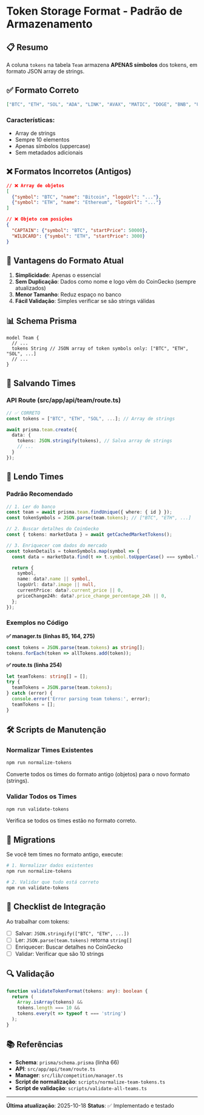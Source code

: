 # Token Storage Format - Padrão de Armazenamento

## 📋 Resumo

A coluna `tokens` na tabela `Team` armazena **APENAS símbolos** dos tokens, em formato JSON array de strings.

## ✅ Formato Correto

```json
["BTC", "ETH", "SOL", "ADA", "LINK", "AVAX", "MATIC", "DOGE", "BNB", "UNI"]
```

### Características:
- Array de strings
- Sempre 10 elementos
- Apenas símbolos (uppercase)
- Sem metadados adicionais

## ❌ Formatos Incorretos (Antigos)

```json
// ❌ Array de objetos
[
  {"symbol": "BTC", "name": "Bitcoin", "logoUrl": "..."},
  {"symbol": "ETH", "name": "Ethereum", "logoUrl": "..."}
]

// ❌ Objeto com posições
{
  "CAPTAIN": {"symbol": "BTC", "startPrice": 50000},
  "WILDCARD": {"symbol": "ETH", "startPrice": 3000}
}
```

## 🎯 Vantagens do Formato Atual

1. **Simplicidade**: Apenas o essencial
2. **Sem Duplicação**: Dados como nome e logo vêm do CoinGecko (sempre atualizados)
3. **Menor Tamanho**: Reduz espaço no banco
4. **Fácil Validação**: Simples verificar se são strings válidas

## 📊 Schema Prisma

```prisma
model Team {
  // ...
  tokens String // JSON array of token symbols only: ["BTC", "ETH", "SOL", ...]
  // ...
}
```

## 🔧 Salvando Times

### API Route (src/app/api/team/route.ts)

```typescript
// ✅ CORRETO
const tokens = ["BTC", "ETH", "SOL", ...]; // Array de strings

await prisma.team.create({
  data: {
    tokens: JSON.stringify(tokens), // Salva array de strings
    // ...
  }
});
```

## 📖 Lendo Times

### Padrão Recomendado

```typescript
// 1. Ler do banco
const team = await prisma.team.findUnique({ where: { id } });
const tokenSymbols = JSON.parse(team.tokens); // ["BTC", "ETH", ...]

// 2. Buscar detalhes do CoinGecko
const { tokens: marketData } = await getCachedMarketTokens();

// 3. Enriquecer com dados do mercado
const tokenDetails = tokenSymbols.map(symbol => {
  const data = marketData.find(t => t.symbol.toUpperCase() === symbol.toUpperCase());

  return {
    symbol,
    name: data?.name || symbol,
    logoUrl: data?.image || null,
    currentPrice: data?.current_price || 0,
    priceChange24h: data?.price_change_percentage_24h || 0,
  };
});
```

### Exemplos no Código

**✅ manager.ts (linhas 85, 164, 275)**
```typescript
const tokens = JSON.parse(team.tokens) as string[];
tokens.forEach(token => allTokens.add(token));
```

**✅ route.ts (linha 254)**
```typescript
let teamTokens: string[] = [];
try {
  teamTokens = JSON.parse(team.tokens);
} catch (error) {
  console.error('Error parsing team tokens:', error);
  teamTokens = [];
}
```

## 🛠️ Scripts de Manutenção

### Normalizar Times Existentes
```bash
npm run normalize-tokens
```

Converte todos os times do formato antigo (objetos) para o novo formato (strings).

### Validar Todos os Times
```bash
npm run validate-tokens
```

Verifica se todos os times estão no formato correto.

## 🚨 Migrations

Se você tem times no formato antigo, execute:

```bash
# 1. Normalizar dados existentes
npm run normalize-tokens

# 2. Validar que tudo está correto
npm run validate-tokens
```

## 📝 Checklist de Integração

Ao trabalhar com tokens:

- [ ] Salvar: `JSON.stringify(["BTC", "ETH", ...])`
- [ ] Ler: `JSON.parse(team.tokens)` retorna `string[]`
- [ ] Enriquecer: Buscar detalhes no CoinGecko
- [ ] Validar: Verificar que são 10 strings

## 🔍 Validação

```typescript
function validateTokenFormat(tokens: any): boolean {
  return (
    Array.isArray(tokens) &&
    tokens.length === 10 &&
    tokens.every(t => typeof t === 'string')
  );
}
```

## 📚 Referências

- **Schema**: `prisma/schema.prisma` (linha 66)
- **API**: `src/app/api/team/route.ts`
- **Manager**: `src/lib/competition/manager.ts`
- **Script de normalização**: `scripts/normalize-team-tokens.ts`
- **Script de validação**: `scripts/validate-all-teams.ts`

---

**Última atualização**: 2025-10-18
**Status**: ✅ Implementado e testado
